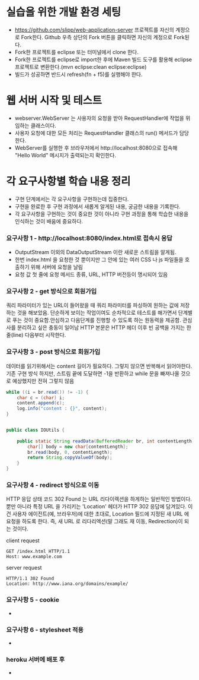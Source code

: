 # 실습을 위한 개발 환경 세팅
* https://github.com/slipp/web-application-server 프로젝트를 자신의 계정으로 Fork한다. Github 우측 상단의 Fork 버튼을 클릭하면 자신의 계정으로 Fork된다.
* Fork한 프로젝트를 eclipse 또는 터미널에서 clone 한다.
* Fork한 프로젝트를 eclipse로 import한 후에 Maven 빌드 도구를 활용해 eclipse 프로젝트로 변환한다.(mvn eclipse:clean eclipse:eclipse)
* 빌드가 성공하면 반드시 refresh(fn + f5)를 실행해야 한다.

# 웹 서버 시작 및 테스트
* webserver.WebServer 는 사용자의 요청을 받아 RequestHandler에 작업을 위임하는 클래스이다.
* 사용자 요청에 대한 모든 처리는 RequestHandler 클래스의 run() 메서드가 담당한다.
* WebServer를 실행한 후 브라우저에서 http://localhost:8080으로 접속해 "Hello World" 메시지가 출력되는지 확인한다.

# 각 요구사항별 학습 내용 정리
* 구현 단계에서는 각 요구사항을 구현하는데 집중한다. 
* 구현을 완료한 후 구현 과정에서 새롭게 알게된 내용, 궁금한 내용을 기록한다.
* 각 요구사항을 구현하는 것이 중요한 것이 아니라 구현 과정을 통해 학습한 내용을 인식하는 것이 배움에 중요하다. 

### 요구사항 1 - http://localhost:8080/index.html로 접속시 응답
* OutputStream 이외의 DataOutputStream 이란 새로운 스트림을 알게됨.
* 한번 index.html 을 요청한 것 뿐이지만 그 안에 있는 여러 CSS 나 js 파일들을 호출하기 위해 서버에 요청을 날림
* 요청 값 첫 줄에 요청 메서드 종류, URL, HTTP 버전등이 명시되어 있음

### 요구사항 2 - get 방식으로 회원가입
쿼리 파라미터가 있는 URL이 들어왔을 때 쿼리 파라미터를 파싱하여 원하는 값에 저장하는 것을 해보았음. 
단순하게 보이는 작업이여도 순차적으로 테스트를 해가면서 단계별로 푸는 것이 중요함.안심하고 다음단계를 진행할 수 있도록 하는 원동력을 제공함.
관심사를 분리하고 싶은 충동이 일어남
HTTP 본문은 HTTP 헤더 이후 빈 공백을 가지는 한 줄(line) 다음부터 시작한다.




### 요구사항 3 - post 방식으로 회원가입
데이터를 읽기위해서는 content 길이가 필요하다. 그렇지 않으면 반복해서 읽어야한다.
기존 구현 방식 하지만, 스트림 끝에 도달하면 -1을 반환하고 while 문을 빠져나올 것으로 예상했지만 전혀 그렇지 않음
```java
while ((i = br.read()) != -1) {
    char c = (char) i;
    content.append(c);
    log.info("content : {}", content);
}
```

```java

public class IOUtils {
    
    public static String readData(BufferedReader br, int contentLength) throws IOException {
        char[] body = new char[contentLength];
        br.read(body, 0, contentLength);
        return String.copyValueOf(body);
    }
}

```

### 요구사항 4 - redirect 방식으로 이동
HTTP 응답 상태 코드 302 Found 는 URL 리다이렉션을 하게하는 일반적인 방법이다.
뿐만 아니라 특정 URL 을 가리키는 'Location' 헤더가 HTTP 302 응답에 담겨있다.  이건 사용자 에이전트(예, 브라우저)에 대한 초대로, Location 필드에 
지정된 새 URL 에 요청을 하도록 한다. 즉, 새 URL 로 리다리엑션(말 그래도 재 이동, Redirection)이 되는 것이다.

client request
```text
GET /index.html HTTP/1.1
Host: www.example.com
```

server request
```text
HTTP/1.1 302 Found
Location: http://www.iana.org/domains/example/
```

### 요구사항 5 - cookie
* 

### 요구사항 6 - stylesheet 적용
* 

### heroku 서버에 배포 후
* 